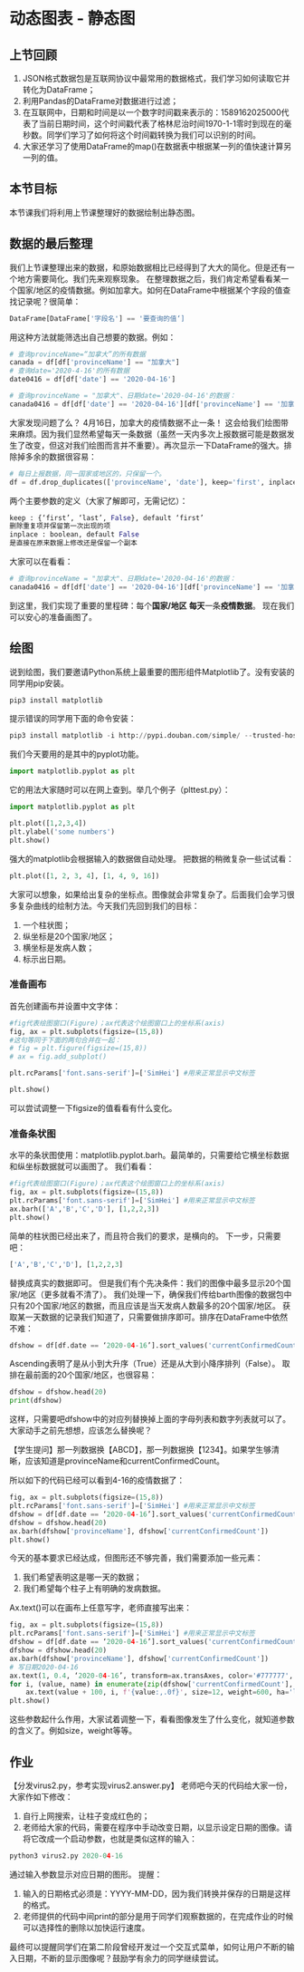 # 动态图表 - 静态图
## 上节回顾
1. JSON格式数据包是互联网协议中最常用的数据格式，我们学习如何读取它并转化为DataFrame；
2. 利用Pandas的DataFrame对数据进行过滤；
3. 在互联网中，日期和时间是以一个数字时间戳来表示的：1589162025000代表了当前日期时间，这个时间戳代表了格林尼治时间1970-1-1零时到现在的毫秒数。同学们学习了如何将这个时间戳转换为我们可以识别的时间。
4. 大家还学习了使用DataFrame的map()在数据表中根据某一列的值快速计算另一列的值。
## 本节目标
本节课我们将利用上节课整理好的数据绘制出静态图。

## 数据的最后整理
我们上节课整理出来的数据，和原始数据相比已经得到了大大的简化。但是还有一个地方需要简化。我们先来观察现象。
在整理数据之后，我们肯定希望看看某一个国家/地区的疫情数据。例如加拿大。如何在DataFrame中根据某个字段的值查找记录呢？很简单：
```python
DataFrame[DataFrame['字段名'] == '要查询的值‘]
```
用这种方法就能筛选出自己想要的数据。例如：
```python
# 查询provinceName=“加拿大”的所有数据
canada = df[df['provinceName'] == "加拿大"]
# 查询date='2020-4-16'的所有数据
date0416 = df[df['date'] == '2020-04-16']

# 查询provinceName = "加拿大"、日期date='2020-04-16'的数据：
canada0416 = df[df['date'] == '2020-04-16'][df['provinceName'] == '加拿大']
```

大家发现问题了么？
4月16日，加拿大的疫情数据不止一条！
这会给我们绘图带来麻烦。因为我们显然希望每天一条数据（虽然一天内多次上报数据可能是数据发生了改变，但这对我们绘图而言并不重要）。再次显示一下DataFrame的强大。排除掉多余的数据很容易：
```python
# 每日上报数据，同一国家或地区的，只保留一个。
df = df.drop_duplicates(['provinceName', 'date'], keep='first', inplace=False)
```

两个主要参数的定义（大家了解即可，无需记忆）：
```python
keep : {‘first’, ‘last’, False}, default ‘first’
删除重复项并保留第一次出现的项
inplace : boolean, default False
是直接在原来数据上修改还是保留一个副本
```

大家可以在看看：
```python
# 查询provinceName = "加拿大"、日期date='2020-04-16'的数据：
canada0416 = df[df['date'] == '2020-04-16'][df['provinceName'] == '加拿大']
```

到这里，我们实现了重要的里程碑：每个**国家/地区**  **每天**一条**疫情数据**。
现在我们可以安心的准备画图了。
## 绘图
说到绘图，我们要邀请Python系统上最重要的图形组件Matplotlib了。没有安装的同学用pip安装。
```python
pip3 install matplotlib
```
提示错误的同学用下面的命令安装：
```python
pip3 install matplotlib -i http://pypi.douban.com/simple/ --trusted-host pypi.douban.com
```

我们今天要用的是其中的pyplot功能。
```python
import matplotlib.pyplot as plt
```

它的用法大家随时可以在网上查到。举几个例子（plttest.py）：
```python
import matplotlib.pyplot as plt

plt.plot([1,2,3,4])
plt.ylabel('some numbers')
plt.show()
```
强大的matplotlib会根据输入的数据做自动处理。
把数据的稍微复杂一些试试看：
```python
plt.plot([1, 2, 3, 4], [1, 4, 9, 16])
```
大家可以想象，如果给出复杂的坐标点。图像就会非常复杂了。后面我们会学习很多复杂曲线的绘制方法。今天我们先回到我们的目标：
1. 一个柱状图；
2. 纵坐标是20个国家/地区；
3. 横坐标是发病人数；
4. 标示出日期。

### 准备画布
首先创建画布并设置中文字体：
```python
#fig代表绘图窗口(Figure)；ax代表这个绘图窗口上的坐标系(axis)
fig, ax = plt.subplots(figsize=(15,8)) 
#这句等同于下面的两句合并在一起：
# fig = plt.figure(figsize=(15,8))
# ax = fig.add_subplot()

plt.rcParams['font.sans-serif']=['SimHei'] #用来正常显示中文标签

plt.show()
```

可以尝试调整一下figsize的值看看有什么变化。

### 准备条状图
水平的条状图使用：matplotlib.pyplot.barh。最简单的，只需要给它横坐标数据和纵坐标数据就可以画图了。
我们看看：
```python
#fig代表绘图窗口(Figure)；ax代表这个绘图窗口上的坐标系(axis)
fig, ax = plt.subplots(figsize=(15,8))
plt.rcParams['font.sans-serif']=['SimHei'] #用来正常显示中文标签
ax.barh(['A','B','C','D'], [1,2,2,3])
plt.show()
```
简单的柱状图已经出来了，而且符合我们的要求，是横向的。
下一步，只需要吧：
```python
['A','B','C','D'], [1,2,2,3]
```
替换成真实的数据即可。
但是我们有个先决条件：我们的图像中最多显示20个国家/地区（更多就看不清了）。
我们处理一下，确保我们传给barth图像的数据包中只有20个国家/地区的数据，而且应该是当天发病人数最多的20个国家/地区。
获取某一天数据的记录我们知道了，只需要做排序即可。排序在DataFrame中依然不难：
```python
dfshow = df[df.date == ‘2020-04-16’].sort_values('currentConfirmedCount', ascending=False)
```
Ascending表明了是从小到大升序（True）还是从大到小降序排列（False）。
取排在最前面的20个国家/地区，也很容易：
```python
dfshow = dfshow.head(20)
print(dfshow)
```
这样，只需要吧dfshow中的对应列替换掉上面的字母列表和数字列表就可以了。大家动手之前先想想，应该怎么替换呢？

【学生提问】那一列数据换【ABCD】，那一列数据换【1234】。如果学生够清晰，应该知道是provinceName和currentConfirmedCount。

所以如下的代码已经可以看到4-16的疫情数据了：
```python
fig, ax = plt.subplots(figsize=(15,8))
plt.rcParams['font.sans-serif']=['SimHei'] #用来正常显示中文标签
dfshow = df[df.date == ‘2020-04-16’].sort_values('currentConfirmedCount', ascending=False)
dfshow = dfshow.head(20)
ax.barh(dfshow['provinceName'], dfshow['currentConfirmedCount'])
plt.show()
```

今天的基本要求已经达成，但图形还不够完善，我们需要添加一些元素：
1. 我们希望表明这是哪一天的数据；
2. 我们希望每个柱子上有明确的发病数据。

Ax.text()可以在画布上任意写字，老师直接写出来：
```python
fig, ax = plt.subplots(figsize=(15,8))
plt.rcParams['font.sans-serif']=['SimHei'] #用来正常显示中文标签
dfshow = df[df.date == ‘2020-04-16’].sort_values('currentConfirmedCount', ascending=False)
dfshow = dfshow.head(20)
ax.barh(dfshow['provinceName'], dfshow['currentConfirmedCount'])
# 写日期2020-04-16
ax.text(1, 0.4, ‘2020-04-16’, transform=ax.transAxes, color='#777777', size=30, ha='right', weight=800)
for i, (value, name) in enumerate(zip(dfshow['currentConfirmedCount'], dfshow['provinceName'])):
	ax.text(value + 100, i, f'{value:,.0f}', size=12, weight=600, ha='left', va='center')
plt.show()

```
这些参数起什么作用，大家试着调整一下，看看图像发生了什么变化，就知道参数的含义了。例如size，weight等等。

## 作业
【分发virus2.py，参考实现virus2.answer.py】
老师吧今天的代码给大家一份，大家作如下修改：
1. 自行上网搜索，让柱子变成红色的；
2. 老师给大家的代码，需要在程序中手动改变日期，以显示设定日期的图像。请将它改成一个启动参数，也就是类似这样的输入：
```python
python3 virus2.py 2020-04-16
```
通过输入参数显示对应日期的图形。
提醒：
1. 输入的日期格式必须是：YYYY-MM-DD，因为我们转换并保存的日期是这样的格式。
2. 老师提供的代码中间print的部分是用于同学们观察数据的，在完成作业的时候可以选择性的删除以加快运行速度。

最终可以提醒同学们在第二阶段曾经开发过一个交互式菜单，如何让用户不断的输入日期，不断的显示图像呢？鼓励学有余力的同学继续尝试。

